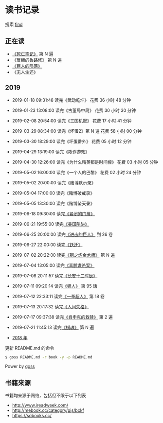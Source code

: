 # 读书记录

搜索 [find](https://github.com/wxnacy/book/find/master)

## 正在读

- [《死亡笔记》](https://vol.moe/comic/10236.htm) 第 N 遍
- [《反叛的魯路修》](https://vol.moe/comic/52992.htm) 第 N 遍
- [《巨人的陨落》](https://github.com/wxnacy/book/tree/master/book/%E5%B7%A8%E4%BA%BA%E7%9A%84%E9%99%A8%E8%90%BD)
- 《无人生还》


## 2019

- 2019-01-18 09:31:48 读完《武动乾坤》                                             花费 36 小时 48 分钟
- 2019-01-23 13:08:00 读完《古董局中局》                                           花费 30 小时 30 分钟
- 2019-02-08 20:54:00 读完《三国机密》                                             花费 17 小时 41 分钟
- 2019-03-29 08:34:00 读完《坏蛋2》第 N 遍                                         花费 58 小时 00 分钟
- 2019-03-30 18:29:00 读完《坏蛋番外》                                             花费 05 小时 12 分钟
- 2019-04-29 13:19:00 读完《欺诈游戏》
- 2019-04-30 12:26:00 读完《为什么精英都是时间控》                                 花费 03 小时 05 分钟
- 2019-05-02 16:00:00 读完《一个人的巴黎》                                         花费 02 小时 24 分钟
- 2019-05-02 20:00:00 读完《赌博默示录》
- 2019-05-04 17:00:00 读完《赌博破戒录》
- 2019-05-05 13:30:00 读完《赌博坠天录》
- 2019-06-18 09:30:00 读完[《紧闭的门扉》](https://github.com/wxnacy/book/tree/master/book/%E7%B4%A7%E9%97%AD%E7%9A%84%E9%97%A8%E6%89%89-%E7%9F%B3%E6%8C%81%E6%B7%BA%E6%B5%B7)
- 2019-06-21 19:55:00 读完[《美国陷阱》](https://github.com/wxnacy/book/tree/master/book/%E7%BE%8E%E5%9B%BD%E9%99%B7%E9%98%B1)
- 2019-06-25 20:00:00 读完[《进击的巨人》](https://vol.moe/comic/10184.htm) 到 26 卷
- 2019-06-27 22:00:00 读完[《跃迁》](https://github.com/wxnacy/book/tree/master/book/%E8%B7%83%E8%BF%81%EF%BC%9A%E6%88%90%E4%B8%BA%E9%AB%98%E6%89%8B%E7%9A%84%E6%8A%80%E6%9C%AF-%E5%8F%A4%E5%85%B8)
- 2019-07-02 20:22:00 读完[《钢之炼金术师》](https://vol.moe/comic/10058.htm) 第 N 遍
- 2019-07-04 13:05:00 读完[《喜鹊谋杀案》](https://raw.githubusercontent.com/wxnacy/book/master/book/喜鹊谋杀案/喜鹊谋杀案.mobi)
- 2019-07-08 20:11:57 读完[《长安十二时辰》](https://github.com/wxnacy/book/tree/master/book/%E9%95%BF%E5%AE%89%E5%8D%81%E4%BA%8C%E6%97%B6%E8%BE%B0)
- 2019-07-11 09:20:14 读完[《镖人》](https://vol.moe/comic/52915.htm) 第 95 话
- 2019-07-12 22:33:11 读完[《一拳超人》](https://vol.moe/comic/50002.htm) 第 18 卷
- 2019-07-13 20:17:32 读完[《人间失格》](https://github.com/wxnacy/book/tree/master/book/%E4%BA%BA%E9%97%B4%E5%A4%B1%E6%A0%BC)
- 2019-07-17 09:37:38 读完[《肖申克的救赎》](https://github.com/wxnacy/book/tree/master/book/%E8%82%96%E7%94%B3%E5%85%8B%E7%9A%84%E6%95%91%E8%B5%8E-%E6%96%AF%E8%92%82%E8%8A%AC%C2%B7%E9%87%91) 第 2 遍
- 2019-07-21 11:45:13 读完[《棋魂》](https://vol.moe/comic/10137.htm) 第 N 遍

- [2018 年](2018.md)



更新 README.md 的命令

```bash
$ goss README.md -r book -y -p README.md
```
Power by [goss](https://github.com/wxnacy/goss)

## 书籍来源

书籍均来源于网络，包括但不限于以下列表

- http://www.ireadweek.com/
- http://mebook.cc/category/gjs/bckf
- https://sobooks.cc/

